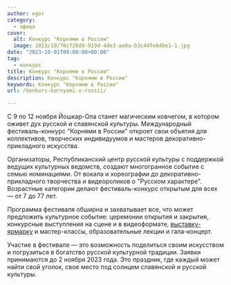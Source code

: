 ```yaml
---
author: egor
category:
  - афиша
cover:
  alt: Конкурс "Корнями в России"
  image: 2023/10/76cf20d9-919d-4de3-ae0a-b3c44fe64be1-1.jpg
date: "2023-10-01T09:00:00+00:00"
tag:
  - конкурс
title: Конкурс "Корнями в России"
description: Конкурс "Корнями в России"
keywords: Конкурс "Корнями в России"
url: /konkurs-kornyami-v-rossii/

---
```

С 9 по 12 ноября Йошкар-Ола станет магическим ковчегом, в котором оживет дух русской и славянской культуры. Международный фестиваль-конкурс "Корнями в России" откроет свои объятия для коллективов, творческих индивидуумов и мастеров декоративно-прикладного искусства.

Организаторы, Республиканский центр русской культуры с поддержкой ведущих культурных ведомств, создают многогранное событие с семью номинациями. От вокала и хореографии до декоративно-прикладного творчества и видеороликов о "Русском характере". Возрастные категории делают фестиваль-конкурс открытым для всех — от 7 до 77 лет.

Программа фестиваля обширна и захватывает все, что может предложить культурное событие: церемонии открытия и закрытия, конкурсные выступления на сцене и в видеоформате, [выставку-ярмарку](/selskohozyajstvennaya-yarmarka-v-joshkar-ole/) и мастер-классы, образовательные лекции и гала-концерт.

Участие в фестивале — это возможность поделиться своим искусством и погрузиться в богатство русской культурной традиции. Заявки принимаются до 2 ноября 2023 года. Это праздник, где каждый может найти свой уголок, свое место под солнцем славянской и русской культуры.
